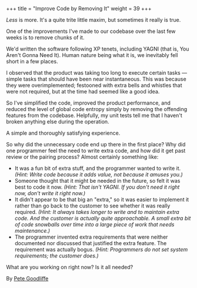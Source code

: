 +++
title = "Improve Code by Removing It"
weight = 39
+++

*Less* is more. It's a quite trite little maxim, but sometimes it really is true.

One of the improvements I've made to our codebase over the last few weeks is to remove chunks of it.

We'd written the software following XP tenets, including YAGNI (that is, You Aren't Gonna Need It). Human nature being what it is, we inevitably fell short in a few places.

I observed that the product was taking too long to execute certain tasks — simple tasks that should have been near instantaneous. This was because they were overimplemented; festooned with extra bells and whistles that were not required, but at the time had seemed like a good idea.

So I've simplified the code, improved the product performance, and reduced the level of global code entropy simply by removing the offending features from the codebase. Helpfully, my unit tests tell me that I haven't broken anything else during the operation.

A simple and thoroughly satisfying experience.

So why did the unnecessary code end up there in the first place? Why did one programmer feel the need to write extra code, and how did it get past review or the pairing process? Almost certainly something like:

- It was a fun bit of extra stuff, and the programmer wanted to write it. *(Hint: Write code because it adds value, not because it amuses you.)*
- Someone thought that it might be needed in the future, so felt it was best to code it now. *(Hint: That isn't YAGNI. If you don't need it right now, don't write it right now.)*
- It didn't appear to be that big an "extra," so it was easier to implement it rather than go back to the customer to see whether it was really required. *(Hint: It always takes longer to write and to maintain extra code. And the customer is actually quite approachable. A small extra bit of code snowballs over time into a large piece of work that needs maintenance.)*
- The programmer invented extra requirements that were neither documented nor discussed that justified the extra feature. The requirement was actually bogus. *(Hint: Programmers do not set system requirements; the customer does.)*

What are you working on right now? Is it all needed?

By [Pete Goodliffe](http://programmer.97things.oreilly.com/wiki/index.php/Pete_Goodliffe)
